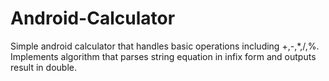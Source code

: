 # Android-Calculator

Simple android calculator that handles basic operations including +,-,*,/,%.
Implements algorithm that parses string equation in infix form and outputs result in double.
